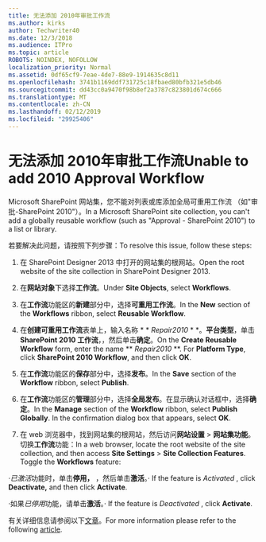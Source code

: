 ```yaml
---
title: 无法添加 2010年审批工作流
ms.author: kirks
author: Techwriter40
ms.date: 12/3/2018
ms.audience: ITPro
ms.topic: article
ROBOTS: NOINDEX, NOFOLLOW
localization_priority: Normal
ms.assetid: 0df65cf9-7eae-4de7-88e9-1914635c8d11
ms.openlocfilehash: 3741b1169ddf731725c18fbaed80bfb321e5db46
ms.sourcegitcommit: dd43cc0a9470f98b8ef2a3787c823801d674c666
ms.translationtype: MT
ms.contentlocale: zh-CN
ms.lasthandoff: 02/12/2019
ms.locfileid: "29925406"
---
```

# <a name="unable-to-add-2010-approval-workflow"></a><span data-ttu-id="dea5c-102">无法添加 2010年审批工作流</span><span class="sxs-lookup"><span data-stu-id="dea5c-102">Unable to add 2010 Approval Workflow</span></span>

<span data-ttu-id="dea5c-103">Microsoft SharePoint 网站集，您不能对列表或库添加全局可重用工作流 （如"审批-SharePoint 2010"）。</span><span class="sxs-lookup"><span data-stu-id="dea5c-103">In a Microsoft SharePoint site collection, you can't add a globally reusable workflow (such as "Approval - SharePoint 2010") to a list or library.</span></span>
  
<span data-ttu-id="dea5c-104">若要解决此问题，请按照下列步骤：</span><span class="sxs-lookup"><span data-stu-id="dea5c-104">To resolve this issue, follow these steps:</span></span> 
  
1. <span data-ttu-id="dea5c-105">在 SharePoint Designer 2013 中打开的网站集的根网站。</span><span class="sxs-lookup"><span data-stu-id="dea5c-105">Open the root website of the site collection in SharePoint Designer 2013.</span></span>
  
2. <span data-ttu-id="dea5c-106">在**网站对象**下选择**工作流**。</span><span class="sxs-lookup"><span data-stu-id="dea5c-106">Under **Site Objects**, select **Workflows**.</span></span> 
  
3. <span data-ttu-id="dea5c-107">在**工作流**功能区的**新建**部分中，选择**可重用工作流**。</span><span class="sxs-lookup"><span data-stu-id="dea5c-107">In the **New** section of the **Workflows** ribbon, select **Reusable Workflow**.</span></span> 
  
4. <span data-ttu-id="dea5c-p101">在**创建可重用工作流**表单上，输入名称 \* \* *Repair2010* \* \*。**平台类型**，单击**SharePoint 2010 工作流**，，然后单击**确定**。</span><span class="sxs-lookup"><span data-stu-id="dea5c-p101">On the **Create Reusable Workflow** form, enter the name \*\* *Repair2010* \*\*. For **Platform Type**, click **SharePoint 2010 Workflow**, and then click **OK**.</span></span> 
  
1. <span data-ttu-id="dea5c-110">在**工作流**功能区的**保存**部分中，选择**发布**。</span><span class="sxs-lookup"><span data-stu-id="dea5c-110">In the **Save** section of the **Workflow** ribbon, select **Publish**.</span></span> 
  
2. <span data-ttu-id="dea5c-p102">在**工作流**功能区的**管理**部分中，选择**全局发布**。在显示确认对话框中，选择**确定**。</span><span class="sxs-lookup"><span data-stu-id="dea5c-p102">In the **Manage** section of the **Workflow** ribbon, select **Publish Globally**. In the confirmation dialog box that appears, select **OK**.</span></span> 
  
3. <span data-ttu-id="dea5c-p103">在 web 浏览器中，找到网站集的根网站，然后访问**网站设置** \> **网站集功能**。切换**工作流**功能：</span><span class="sxs-lookup"><span data-stu-id="dea5c-p103">In a web browser, locate the root website of the site collection, and then access **Site Settings** \> **Site Collection Features**. Toggle the **Workflows** feature:</span></span> 
  
<span data-ttu-id="dea5c-115">·*已激活*功能时，单击**停用，** ，然后单击**激活**。</span><span class="sxs-lookup"><span data-stu-id="dea5c-115">· If the feature is  *Activated*  , click **Deactivate,** and then click **Activate**.</span></span> 
  
<span data-ttu-id="dea5c-116">·如果*已停用*功能，请单击**激活**。</span><span class="sxs-lookup"><span data-stu-id="dea5c-116">· If the feature is  *Deactivated*  , click **Activate**.</span></span> 
  
<span data-ttu-id="dea5c-117">有关详细信息请参阅以下[文章](https://go.microsoft.com/fwlink/?linkid=2047770&amp;clcid=0x409)。</span><span class="sxs-lookup"><span data-stu-id="dea5c-117">For more information please refer to the following [article](https://go.microsoft.com/fwlink/?linkid=2047770&amp;clcid=0x409).</span></span>
  

